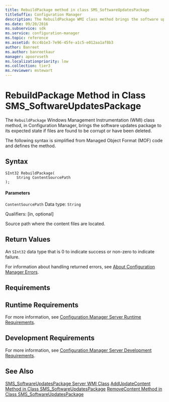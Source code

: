 ```yaml
---
title: RebuildPackage method in class SMS_SoftwareUpdatesPackage
titleSuffix: Configuration Manager
description: The RebuildPackage WMI class method brings the software updates package to its expected state if files are found to be corrupt or have been deleted.
ms.date: 09/20/2016
ms.subservice: sdk
ms.service: configuration-manager
ms.topic: reference
ms.assetid: 0cc4b1e3-7e96-45fe-a1c5-e012aa1af8b3
author: Banreet
ms.author: banreetkaur
manager: apoorvseth
ms.localizationpriority: low
ms.collection: tier3
ms.reviewer: mstewart
---
```

# RebuildPackage Method in Class SMS_SoftwareUpdatesPackage
The `RebuildPackage` Windows Management Instrumentation (WMI) class method, in Configuration Manager, brings the software updates package to its expected state if files are found to be corrupt or have been deleted.

 The following syntax is simplified from Managed Object Format (MOF) code and defines the method.

## Syntax

```
SInt32 RebuildPackage(
     String ContentSourcePath
);
```

#### Parameters
 `ContentSourcePath`
 Data type: `String`

 Qualifiers: [in, optional]

 Source path where the content files are located.

## Return Values
 An `SInt32` data type that is 0 to indicate success or non-zero to indicate failure.

 For information about handling returned errors, see [About Configuration Manager Errors](../../../develop/core/understand/about-configuration-manager-errors.md).

## Requirements

## Runtime Requirements
 For more information, see [Configuration Manager Server Runtime Requirements](../../../develop/core/reqs/server-runtime-requirements.md).

## Development Requirements
 For more information, see [Configuration Manager Server Development Requirements](../../../develop/core/reqs/server-development-requirements.md).

## See Also
 [SMS_SoftwareUpdatesPackage Server WMI Class](../../../develop/reference/sum/sms_softwareupdatespackage-server-wmi-class.md)
 [AddUpdateContent Method in Class SMS_SoftwareUpdatesPackage](../../../develop/reference/sum/addupdatecontent-method-in-class-sms_softwareupdatespackage.md)
 [RemoveContent Method in Class SMS_SoftwareUpdatesPackage](../../../develop/reference/sum/removecontent-method-in-class-sms_softwareupdatespackage.md)

